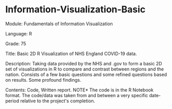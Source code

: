 # Information-Visualization-Basic

Module: Fundamentals of Information Visualization

Language: R

Grade: 75

Title: Basic 2D R Visualization of NHS England COVID-19 data.

Description: Taking data provided by the NHS and .gov to form a basic 2D set of visualizations in R to compare and contrast between regions and the nation. Consists of a few basic questions and some refined questions based on results. Some profound findings.

Contents: Code, Written report. NOTE* The code is in the R Notebook format. The code/data was taken from and between a very specific date-period relative to the project's completion.

